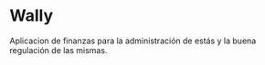 # Wally
Aplicacion de finanzas para la administración de estás y la buena regulación de las mismas.
